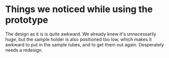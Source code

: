 # Things we noticed while using the prototype

The design as it is is quite awkward. We already knew it's unnecessarily huge, but the sample holder is also positioned too low, which makes it awkward to put in the sample tubes, and to get them out again.
Desperately needs a redesign.
